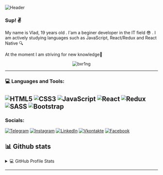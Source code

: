 ![Header](https://media.giphy.com/media/32coaeMqPIj0Wap1kS/giphy.gif)

### Sup! ✌️

My name is Vlad, 19 years old . I'am a beginer developer in the IT field 😎 . I am actively studying languages such as JavaScript, React/Redux and React Native 🔍

At the moment I am striving for new knowledge🏃

<p align="center"> <img src="https://komarev.com/ghpvc/?username=pastilkaxo&label=Profile%20views&color=00CED1&style=flat-square" alt="bxr1ng" /> </p>
   
---------------------------------------------------

### 💻 Languages and Tools:
![HTML5](https://img.shields.io/badge/html5-%23E34F26.svg?style=for-the-badge&logo=html5&logoColor=white)
![CSS3](https://img.shields.io/badge/css3-%231572B6.svg?style=for-the-badge&logo=css3&logoColor=white)
![JavaScript](https://img.shields.io/badge/-JavaScript-090909?style=for-the-badge&logo=JavaScript&logoColor=E9D54D)
![React](https://img.shields.io/badge/react-%2320232a.svg?style=for-the-badge&logo=react&logoColor=%2361DAFB)
![Redux](https://img.shields.io/badge/redux-%23593d88.svg?style=for-the-badge&logo=redux&logoColor=white)
![SASS](https://img.shields.io/badge/SASS-hotpink.svg?style=for-the-badge&logo=SASS&logoColor=white)
![Bootstrap](https://img.shields.io/badge/bootstrap-%238511FA.svg?style=for-the-badge&logo=bootstrap&logoColor=white)
---------------------------------------------------

### Socials:
[![Telegram](https://img.shields.io/badge/-Telegram-090909?style=for-the-badge&logo=telegram&logoColor=27A0D9)](https://t.me/vladislav2025)
[![Instagram](https://img.shields.io/badge/-Instagram-090909?style=for-the-badge&logo=instagram&logoColor=B4068E)](https://www.instagram.com/vladik_vodopadik25/)
[![LinkedIn](https://img.shields.io/badge/-LinkedIn-090909?style=for-the-badge&logo=linkedin&logoColor=007BB6)](https://www.linkedin.com/in/vladislav-lemiasheusky-610a82251/)
[![Vkontakte](https://img.shields.io/badge/-Vkontakte-090909?style=for-the-badge&logo=Vk&logoColor=4F7DB3)](https://vk.com/lemeshevsky99)
[![Facebook](https://img.shields.io/badge/-Facebook-090909?style=for-the-badge&logo=Facebook&logoColor=1195F5)](https://www.facebook.com/vlad.leshevsky/)



## 📊 Github stats

<!-- https://github.com/anuraghazra/github-readme-stats -->
<details> 
  <summary>💻 GitHub Profile Stats</summary>
  <br/>
    <a href="https://github.com/pastilkaxo"><img alt="Vlad's Github Stats" src="https://denvercoder1-github-readme-stats.vercel.app/api/?username=pastilkaxo&show_icons=true&count_private=true&theme=react&hide_border=true&bg_color=1F222E&title_color=F85D7F&icon_color=F8D866" height="192px"/></a>
  <a href="https://github.com/pastilkaxo"><img alt="Vlad's Top Languages" src="https://github-readme-stats.vercel.app/api/top-langs/?username=pastilkaxo&langs_count=8&layout=compact&theme=react&hide_border=true&bg_color=1F222E&title_color=F85D7F&icon_color=F8D866&hide=Jupyter%20Notebook" height="192px"/></a>
  <br/>
</details>




---------------------------------------------------

